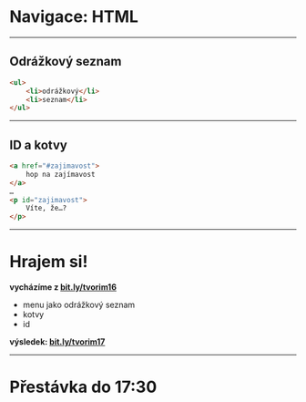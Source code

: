 <!-- .slide: data-state="c-slide-inter" -->

# Navigace: HTML

---

## Odrážkový seznam

```html
<ul>
    <li>odrážkový</li>
    <li>seznam</li>
</ul>
```

---

## ID a kotvy

```html
<a href="#zajimavost">
	hop na zajímavost
</a>
…
<p id="zajimavost">
	Víte, že…?
</p>
```
<!-- .element: class="c-text-lg stretch" contenteditable="true" -->

---

<!-- .slide: data-state="c-slide-task" -->

# Hrajem si!

**vycházíme z [bit.ly/tvorim16](http://bit.ly/tvorim16)**

* menu jako odrážkový seznam
* kotvy
* id

**výsledek: [bit.ly/tvorim17](http://bit.ly/tvorim17)** 
<!-- .element: class="c-text-xs" -->

---

<!-- .slide: data-state="c-slide-break" -->

# Přestávka do 17:30
